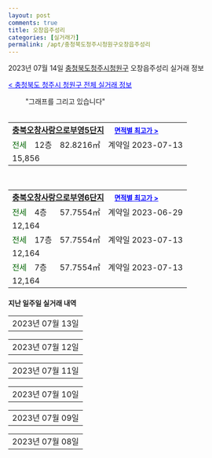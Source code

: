 ```yaml
---
layout: post
comments: true
title: 오창읍주성리
categories: [실거래가]
permalink: /apt/충청북도청주시청원구오창읍주성리
---
```


2023년 07월 14일 <a href="/apt/충청북도청주시청원구">충청북도청주시청원구</a> 오창읍주성리 실거래 정보

<a style="color: blue;" href="/apt/충청북도청주시청원구">< 충청북도 청주시 청원구 전체 실거래 정보</a>

<script type="text/javascript">
  google.charts.load('current', {'packages':['corechart']});
  google.charts.setOnLoadCallback(drawChart);

  function drawChart() {
    var data = google.visualization.arrayToDataTable([['거래일', '매매', '전월세', '전매'], ['21-01', 2, 0, 0], ['21-02', 0, 1, 0], ['21-03', 0, 2, 0], ['21-04', 0, 1, 0], ['21-05', 0, 2, 0], ['21-06', 0, 5, 0], ['21-07', 1, 72, 0], ['21-08', 5, 148, 0], ['21-09', 10, 148, 0], ['21-10', 10, 145, 0], ['21-11', 5, 93, 0], ['21-12', 1, 144, 0], ['22-01', 0, 131, 0], ['22-02', 2, 144, 0], ['22-03', 0, 164, 0], ['22-04', 3, 163, 0], ['22-05', 1, 117, 0], ['22-06', 5, 133, 0], ['22-07', 1, 152, 0], ['22-08', 2, 177, 0], ['22-09', 2, 166, 0], ['22-10', 0, 164, 0], ['22-11', 2, 133, 0], ['22-12', 0, 122, 0], ['23-01', 5, 111, 0], ['23-02', 9, 148, 0], ['23-03', 4, 157, 0], ['23-04', 4, 178, 0], ['23-05', 8, 163, 0], ['23-06', 6, 148, 0], ['23-07', 0, 45, 0]]);

    var options = {
      title: '최근 1년간 유형별 거래량 추이',
      legend: { position: 'bottom' }
    };

    setTimeout(function() {
        var chart = new google.visualization.LineChart(document.getElementById('columnchart_material'));
        chart.draw(data, (options));
        document.getElementById('loading').style.display = 'none';
    }, 200);

  }
</script>


<div id="loading" style="z-index:20; display: block; margin-left: 35px">"그래프를 그리고 있습니다"</div>
<div id="columnchart_material" style="width: 95%; margin-left: -35px; display: block"></div>
<!--<div style="width: 95%; margin-left: -35px; display: block">
      <script async src="https://pagead2.googlesyndication.com/pagead/js/adsbygoogle.js?client=ca-pub-3485438051770037"
          crossorigin="anonymous"></script>
      <ins class="adsbygoogle"
          style="display:block"
          data-ad-format="fluid"
          data-ad-layout-key="-fb+5w+4e-db+86"
          data-ad-client="ca-pub-3485438051770037"
          data-ad-slot="1827090281"></ins>
      <script>
          (adsbygoogle = window.adsbygoogle || []).push({});
      </script>
</div>-->
<br>
<table>
  <tr>
    <td colspan="4" style="font-weight: bold;"><a href="/apt/충청북도청주시청원구오창읍주성리충북오창사랑으로부영5단지">충북오창사랑으로부영5단지</a> &nbsp;&nbsp;&nbsp; <a style="color: blue; font-size: smaller;" href="/apt/충청북도청주시청원구오창읍주성리충북오창사랑으로부영5단지">면적별 최고가 ></a></td>
  </tr>
    
  <tr>
    <td><a style="color: darkgreen">전세</a></td>
    <td>12층</td>
    <td>82.8216㎡</td>
    <td>계약일 2023-07-13</td>
  </tr>
  <tr>
    <td colspan="4">15,856</td>
  </tr>
    
</table>
<br>
<table>
  <tr>
    <td colspan="4" style="font-weight: bold;"><a href="/apt/충청북도청주시청원구오창읍주성리충북오창사랑으로부영6단지">충북오창사랑으로부영6단지</a> &nbsp;&nbsp;&nbsp; <a style="color: blue; font-size: smaller;" href="/apt/충청북도청주시청원구오창읍주성리충북오창사랑으로부영6단지">면적별 최고가 ></a></td>
  </tr>
    
  <tr>
    <td><a style="color: darkgreen">전세</a></td>
    <td>4층</td>
    <td>57.7554㎡</td>
    <td>계약일 2023-06-29</td>
  </tr>
  <tr>
    <td colspan="4">12,164</td>
  </tr>
    
  <tr>
    <td><a style="color: darkgreen">전세</a></td>
    <td>17층</td>
    <td>57.7554㎡</td>
    <td>계약일 2023-07-13</td>
  </tr>
  <tr>
    <td colspan="4">12,164</td>
  </tr>
    
  <tr>
    <td><a style="color: darkgreen">전세</a></td>
    <td>7층</td>
    <td>57.7554㎡</td>
    <td>계약일 2023-07-13</td>
  </tr>
  <tr>
    <td colspan="4">12,164</td>
  </tr>
    
</table>
    
<div style="margin-top: 20px; margin-bottom: 13px"><b>지난 일주일 실거래 내역</b></div>

  <table style="width: 100%; margin-bottom: 1px">
      <tr class="header">
        <td>2023년 07월 13일</td>
      </tr>
      <tr class="child" style="display: none">
        <td>
            
        <table>
          <tr>
            <td colspan="4" style="font-weight: bold;"><a href="https://search.naver.com/search.naver?query=사랑으로부영7단지">사랑으로부영7단지</a> &nbsp;&nbsp;&nbsp; <a style="color: blue; font-size: smaller;" href="/apt/충청북도청주시청원구오창읍주성리사랑으로부영7단지">면적별 최고가 ></a></td>            
          </tr>

          <tr>
            <td><a style="color: darkgreen">전세</a></td>
            <td>2층</td>
            <td>57.7554㎡</td>
            <td>계약일 2023-06-16</td>
          </tr>
          <tr>
            <td colspan="4">11,810</td>
          </tr>
    
          <tr>
            <td><a style="color: darkgreen">전세</a></td>
            <td>11층</td>
            <td>57.7554㎡</td>
            <td>계약일 2023-06-26</td>
          </tr>
          <tr>
            <td colspan="4">11,810</td>
          </tr>
    
          <tr>
            <td><a style="color: darkgreen">전세</a></td>
            <td>22층</td>
            <td>57.7554㎡</td>
            <td>계약일 2023-07-12</td>
          </tr>
          <tr>
            <td colspan="4">11,810</td>
          </tr>
    
        </table>
        <table style="margin-top: 5px">
          <tr>
            <td colspan="4" style="font-weight: bold;"><a href="https://search.naver.com/search.naver?query=오창대성베르힐">오창대성베르힐</a> &nbsp;&nbsp;&nbsp; <a style="color: blue; font-size: smaller;" href="/apt/충청북도청주시청원구오창읍주성리오창대성베르힐">면적별 최고가 ></a></td>            
          </tr>
    
          <tr>
            <td><a style="color: darkgreen">전세</a></td>
            <td>10층</td>
            <td>84.852㎡</td>
            <td>계약일 2023-07-11</td>
          </tr>
          <tr>
            <td colspan="4">26,000</td>
          </tr>
    
        </table>
        <table style="margin-top: 5px">
          <tr>
            <td colspan="4" style="font-weight: bold;"><a href="https://search.naver.com/search.naver?query=충북오창사랑으로부영5단지">충북오창사랑으로부영5단지</a> &nbsp;&nbsp;&nbsp; <a style="color: blue; font-size: smaller;" href="/apt/충청북도청주시청원구오창읍주성리충북오창사랑으로부영5단지">면적별 최고가 ></a></td>            
          </tr>
    
          <tr>
            <td><a style="color: darkgreen">전세</a></td>
            <td>11층</td>
            <td>82.8216㎡</td>
            <td>계약일 2023-07-10</td>
          </tr>
          <tr>
            <td colspan="4">15,856</td>
          </tr>
    
          <tr>
            <td><a style="color: darkgreen">전세</a></td>
            <td>5층</td>
            <td>82.8216㎡</td>
            <td>계약일 2023-07-12</td>
          </tr>
          <tr>
            <td colspan="4">15,856</td>
          </tr>
    
        </table>
        <table style="margin-top: 5px">
          <tr>
            <td colspan="4" style="font-weight: bold;"><a href="https://search.naver.com/search.naver?query=충북오창사랑으로부영6단지">충북오창사랑으로부영6단지</a> &nbsp;&nbsp;&nbsp; <a style="color: blue; font-size: smaller;" href="/apt/충청북도청주시청원구오창읍주성리충북오창사랑으로부영6단지">면적별 최고가 ></a></td>            
          </tr>
    
          <tr>
            <td><a style="color: darkgreen">전세</a></td>
            <td>21층</td>
            <td>57.7554㎡</td>
            <td>계약일 2023-07-06</td>
          </tr>
          <tr>
            <td colspan="4">12,164</td>
          </tr>
    
          <tr>
            <td><a style="color: darkgreen">전세</a></td>
            <td>6층</td>
            <td>57.7554㎡</td>
            <td>계약일 2023-07-11</td>
          </tr>
          <tr>
            <td colspan="4">12,164</td>
          </tr>
    
          <tr>
            <td><a style="color: darkgreen">전세</a></td>
            <td>22층</td>
            <td>57.7554㎡</td>
            <td>계약일 2023-07-12</td>
          </tr>
          <tr>
            <td colspan="4">12,164</td>
          </tr>
    
          <tr>
            <td><a style="color: darkgreen">전세</a></td>
            <td>16층</td>
            <td>57.7554㎡</td>
            <td>계약일 2023-07-12</td>
          </tr>
          <tr>
            <td colspan="4">12,164</td>
          </tr>
    
        </table>
        <table style="margin-top: 5px">
          <tr>
            <td colspan="4" style="font-weight: bold;"><a href="https://search.naver.com/search.naver?query=충북오창사랑으로부영8단지">충북오창사랑으로부영8단지</a> &nbsp;&nbsp;&nbsp; <a style="color: blue; font-size: smaller;" href="/apt/충청북도청주시청원구오창읍주성리충북오창사랑으로부영8단지">면적별 최고가 ></a></td>            
          </tr>
    
          <tr>
            <td><a style="color: darkgreen">전세</a></td>
            <td>11층</td>
            <td>82.8216㎡</td>
            <td>계약일 2023-07-10</td>
          </tr>
          <tr>
            <td colspan="4">15,856</td>
          </tr>
    
        </table>
    
        </td>
      </tr>
  </table>
    
  <table style="width: 100%; margin-bottom: 1px">
      <tr class="header">
        <td>2023년 07월 12일</td>
      </tr>
      <tr class="child" style="display: none">
        <td>
            
        <table>
          <tr>
            <td colspan="4" style="font-weight: bold;"><a href="https://search.naver.com/search.naver?query=사랑으로부영7단지">사랑으로부영7단지</a> &nbsp;&nbsp;&nbsp; <a style="color: blue; font-size: smaller;" href="/apt/충청북도청주시청원구오창읍주성리사랑으로부영7단지">면적별 최고가 ></a></td>            
          </tr>

          <tr>
            <td><a style="color: darkgreen">전세</a></td>
            <td>12층</td>
            <td>57.7554㎡</td>
            <td>계약일 2023-07-11</td>
          </tr>
          <tr>
            <td colspan="4">11,810</td>
          </tr>
    
        </table>
        <table style="margin-top: 5px">
          <tr>
            <td colspan="4" style="font-weight: bold;"><a href="https://search.naver.com/search.naver?query=충북오창사랑으로부영5단지">충북오창사랑으로부영5단지</a> &nbsp;&nbsp;&nbsp; <a style="color: blue; font-size: smaller;" href="/apt/충청북도청주시청원구오창읍주성리충북오창사랑으로부영5단지">면적별 최고가 ></a></td>            
          </tr>
    
          <tr>
            <td><a style="color: darkgreen">전세</a></td>
            <td>18층</td>
            <td>82.8216㎡</td>
            <td>계약일 2023-07-10</td>
          </tr>
          <tr>
            <td colspan="4">15,856</td>
          </tr>
    
          <tr>
            <td><a style="color: darkgreen">전세</a></td>
            <td>12층</td>
            <td>82.7462㎡</td>
            <td>계약일 2023-07-11</td>
          </tr>
          <tr>
            <td colspan="4">15,856</td>
          </tr>
    
        </table>
        <table style="margin-top: 5px">
          <tr>
            <td colspan="4" style="font-weight: bold;"><a href="https://search.naver.com/search.naver?query=충북오창사랑으로부영6단지">충북오창사랑으로부영6단지</a> &nbsp;&nbsp;&nbsp; <a style="color: blue; font-size: smaller;" href="/apt/충청북도청주시청원구오창읍주성리충북오창사랑으로부영6단지">면적별 최고가 ></a></td>            
          </tr>
    
          <tr>
            <td><a style="color: darkgreen">전세</a></td>
            <td>14층</td>
            <td>57.7554㎡</td>
            <td>계약일 2023-07-11</td>
          </tr>
          <tr>
            <td colspan="4">12,164</td>
          </tr>
    
          <tr>
            <td><a style="color: darkgreen">전세</a></td>
            <td>9층</td>
            <td>57.7554㎡</td>
            <td>계약일 2023-07-11</td>
          </tr>
          <tr>
            <td colspan="4">12,164</td>
          </tr>
    
          <tr>
            <td><a style="color: darkgreen">전세</a></td>
            <td>17층</td>
            <td>57.7554㎡</td>
            <td>계약일 2023-07-11</td>
          </tr>
          <tr>
            <td colspan="4">12,164</td>
          </tr>
    
        </table>
    
        </td>
      </tr>
  </table>
    
  <table style="width: 100%; margin-bottom: 1px">
      <tr class="header">
        <td>2023년 07월 11일</td>
      </tr>
      <tr class="child" style="display: none">
        <td>
            
        <table>
          <tr>
            <td colspan="4" style="font-weight: bold;"><a href="https://search.naver.com/search.naver?query=오창모아미래도와이드시티">오창모아미래도와이드시티</a> &nbsp;&nbsp;&nbsp; <a style="color: blue; font-size: smaller;" href="/apt/충청북도청주시청원구오창읍주성리오창모아미래도와이드시티">면적별 최고가 ></a></td>            
          </tr>

          <tr>
            <td><a style="color: blue">매매</a></td>
            <td>9층</td>
            <td>84.9926㎡</td>
            <td>계약일 2023-06-17</td>
          </tr>
          <tr>
            <td colspan="4">34,400 (중개거래)</td>
          </tr>
    
        </table>
        <table style="margin-top: 5px">
          <tr>
            <td colspan="4" style="font-weight: bold;"><a href="https://search.naver.com/search.naver?query=사랑으로부영7단지">사랑으로부영7단지</a> &nbsp;&nbsp;&nbsp; <a style="color: blue; font-size: smaller;" href="/apt/충청북도청주시청원구오창읍주성리사랑으로부영7단지">면적별 최고가 ></a></td>            
          </tr>
    
          <tr>
            <td><a style="color: darkgreen">전세</a></td>
            <td>6층</td>
            <td>57.7554㎡</td>
            <td>계약일 2023-07-10</td>
          </tr>
          <tr>
            <td colspan="4">11,810</td>
          </tr>
    
          <tr>
            <td><a style="color: darkgreen">전세</a></td>
            <td>7층</td>
            <td>57.7554㎡</td>
            <td>계약일 2023-07-10</td>
          </tr>
          <tr>
            <td colspan="4">11,810</td>
          </tr>
    
        </table>
        <table style="margin-top: 5px">
          <tr>
            <td colspan="4" style="font-weight: bold;"><a href="https://search.naver.com/search.naver?query=충북오창사랑으로부영5단지">충북오창사랑으로부영5단지</a> &nbsp;&nbsp;&nbsp; <a style="color: blue; font-size: smaller;" href="/apt/충청북도청주시청원구오창읍주성리충북오창사랑으로부영5단지">면적별 최고가 ></a></td>            
          </tr>
    
          <tr>
            <td><a style="color: darkgoldenrod">월세</a></td>
            <td>1층</td>
            <td>82.8216㎡</td>
            <td>계약일 2023-07-10</td>
          </tr>
          <tr>
            <td colspan="4">44 (5,115)</td>
          </tr>
    
          <tr>
            <td><a style="color: darkgreen">전세</a></td>
            <td>4층</td>
            <td>82.8216㎡</td>
            <td>계약일 2023-07-10</td>
          </tr>
          <tr>
            <td colspan="4">15,856</td>
          </tr>
    
        </table>
    
        </td>
      </tr>
  </table>
    
  <table style="width: 100%; margin-bottom: 1px">
      <tr class="header">
        <td>2023년 07월 10일</td>
      </tr>
      <tr class="child" style="display: none">
        <td>
            
        <table>
          <tr>
            <td colspan="4" style="font-weight: bold;"><a href="https://search.naver.com/search.naver?query=실거래정보없음">실거래정보없음</a> &nbsp;&nbsp;&nbsp; <a style="color: blue; font-size: smaller;" href="/apt/{real_region}오창읍주성리{name_without_space}"></a></td>            
          </tr>

        </table>
    
        </td>
      </tr>
  </table>
    
  <table style="width: 100%; margin-bottom: 1px">
      <tr class="header">
        <td>2023년 07월 09일</td>
      </tr>
      <tr class="child" style="display: none">
        <td>
            
        <table>
          <tr>
            <td colspan="4" style="font-weight: bold;"><a href="https://search.naver.com/search.naver?query=실거래정보없음">실거래정보없음</a> &nbsp;&nbsp;&nbsp; <a style="color: blue; font-size: smaller;" href="/apt/{real_region}오창읍주성리{name_without_space}"></a></td>            
          </tr>

        </table>
    
        </td>
      </tr>
  </table>
    
  <table style="width: 100%; margin-bottom: 1px">
      <tr class="header">
        <td>2023년 07월 08일</td>
      </tr>
      <tr class="child" style="display: none">
        <td>
            
        <table>
          <tr>
            <td colspan="4" style="font-weight: bold;"><a href="https://search.naver.com/search.naver?query=사랑으로부영7단지">사랑으로부영7단지</a> &nbsp;&nbsp;&nbsp; <a style="color: blue; font-size: smaller;" href="/apt/충청북도청주시청원구오창읍주성리사랑으로부영7단지">면적별 최고가 ></a></td>            
          </tr>

          <tr>
            <td><a style="color: darkgoldenrod">월세</a></td>
            <td>18층</td>
            <td>57.7554㎡</td>
            <td>계약일 2023-07-07</td>
          </tr>
          <tr>
            <td colspan="4">36 (3,081)</td>
          </tr>
    
          <tr>
            <td><a style="color: darkgoldenrod">월세</a></td>
            <td>13층</td>
            <td>57.7554㎡</td>
            <td>계약일 2023-07-07</td>
          </tr>
          <tr>
            <td colspan="4">28 (5,516)</td>
          </tr>
    
          <tr>
            <td><a style="color: darkgreen">전세</a></td>
            <td>8층</td>
            <td>57.7554㎡</td>
            <td>계약일 2023-06-09</td>
          </tr>
          <tr>
            <td colspan="4">11,879</td>
          </tr>
    
        </table>
        <table style="margin-top: 5px">
          <tr>
            <td colspan="4" style="font-weight: bold;"><a href="https://search.naver.com/search.naver?query=충북오창사랑으로부영5단지">충북오창사랑으로부영5단지</a> &nbsp;&nbsp;&nbsp; <a style="color: blue; font-size: smaller;" href="/apt/충청북도청주시청원구오창읍주성리충북오창사랑으로부영5단지">면적별 최고가 ></a></td>            
          </tr>
    
          <tr>
            <td><a style="color: darkgreen">전세</a></td>
            <td>8층</td>
            <td>82.8216㎡</td>
            <td>계약일 2023-07-07</td>
          </tr>
          <tr>
            <td colspan="4">15,856</td>
          </tr>
    
          <tr>
            <td><a style="color: darkgreen">전세</a></td>
            <td>11층</td>
            <td>82.8216㎡</td>
            <td>계약일 2023-07-07</td>
          </tr>
          <tr>
            <td colspan="4">15,856</td>
          </tr>
    
          <tr>
            <td><a style="color: darkgreen">전세</a></td>
            <td>1층</td>
            <td>82.7462㎡</td>
            <td>계약일 2023-07-07</td>
          </tr>
          <tr>
            <td colspan="4">15,856</td>
          </tr>
    
        </table>
        <table style="margin-top: 5px">
          <tr>
            <td colspan="4" style="font-weight: bold;"><a href="https://search.naver.com/search.naver?query=충북오창사랑으로부영6단지">충북오창사랑으로부영6단지</a> &nbsp;&nbsp;&nbsp; <a style="color: blue; font-size: smaller;" href="/apt/충청북도청주시청원구오창읍주성리충북오창사랑으로부영6단지">면적별 최고가 ></a></td>            
          </tr>
    
          <tr>
            <td><a style="color: darkgreen">전세</a></td>
            <td>12층</td>
            <td>57.7554㎡</td>
            <td>계약일 2023-06-28</td>
          </tr>
          <tr>
            <td colspan="4">12,164</td>
          </tr>
    
        </table>
        <table style="margin-top: 5px">
          <tr>
            <td colspan="4" style="font-weight: bold;"><a href="https://search.naver.com/search.naver?query=충북오창사랑으로부영8단지">충북오창사랑으로부영8단지</a> &nbsp;&nbsp;&nbsp; <a style="color: blue; font-size: smaller;" href="/apt/충청북도청주시청원구오창읍주성리충북오창사랑으로부영8단지">면적별 최고가 ></a></td>            
          </tr>
    
          <tr>
            <td><a style="color: darkgreen">전세</a></td>
            <td>20층</td>
            <td>82.8216㎡</td>
            <td>계약일 2023-07-07</td>
          </tr>
          <tr>
            <td colspan="4">15,856</td>
          </tr>
    
        </table>
    
        </td>
      </tr>
  </table>
    


